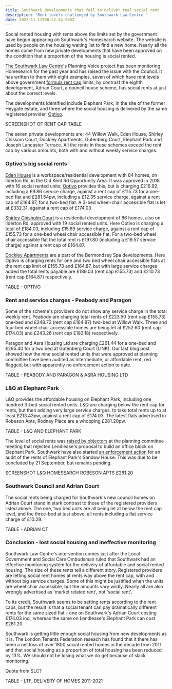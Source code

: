 ```yaml
---
title: Southwark developments that fail to deliver real social rent
description: "Rent levels challenged by Southwark Law Centre "
date: 2022-11-11T08:22:54.980Z
---
```

Social rented housing with rents above the limits set by the government have begun appearing on Southwark's Homesearch website.  The website is used by people on the housing waiting list to find a new home.  Nearly all the homes come from new private developments that have been approved on the condition that a proportion of the housing is social rented.  

[The Southwark Law Centre's](https://www.southwarklawcentre.org.uk/) Planning Voice project has been monitoring Homesearch for the past year and has raised the issue with the Council.  It has written to them with eight examples, seven of which have rent levels above government [formula rent cap](https://www.gov.uk/government/publications/rent-standard/limit-on-annual-rent-increases-2022-23-from-april-2022) limits; by contrast the eighth development, Adrian Court, a council house scheme, has social rents at just about the correct levels.

The developments identified include Elephant Park, in the site of the former Heygate estate, and three where the social housing is delivered by the same registered provider, [Optivo](https://www.optivo.org.uk/).  

SCREENSHOT OF RENT CAP TABLE

The seven private developments are; 44 Willow Walk, Eden House, Shirley Chissom Court, Dockley Apartments, Gutenberg Court, Elephant Park and Joseph Lancaster Terrace.  All the rents in these schemes exceed the rent cap by various amounts, both with and without weekly service charges. 

### Optivo's big social rents

[Eden House](https://planning.southwark.gov.uk/online-applications/applicationDetails.do?keyVal=ZZZV1FKBWR595&activeTab=summary) is a workspace/residential development with 84 homes, on Ilderton Rd, in the Old Kent Rd Opportunity Area.  It was approved in 2018 with 16 social rented units; [Optivo](https://www.optivo.org.uk/) provides this, but is charging £216.92, including a £9.86 service charge, against a rent cap of £115.73 for a one-bed flat and £281.54pw, including a £12.35 service charge, against a rent cap of £164.87, for a two-bed flat.  A 3-bed wheel-chair accessible flat is let at £332.31, against a rent cap of £174.03 

[Shirley Chisholm Court](https://planning.southwark.gov.uk/online-applications/applicationDetails.do?keyVal=ZZZV0SKBWR962&activeTab=summary) is a residential development of 86 homes, also on Ilderton Rd, approved with 19 social rented units.  Here Optivo is charging a total of £184.03, including £15.69 service charge, against a rent cap of £155.73 for a one-bed wheel chair accessible flat.  For a two-bed wheel chair accessible flat the total rent is £197.80 (including a £19.57 service charge) against a rent cap of £164.87.

[Dockley Apartments](https://planning.southwark.gov.uk/online-applications/applicationDetails.do?keyVal=ZZZV0RKBWR806&activeTab=summary) are a part of the Bermondsey Spa developments.  Here Optivo is charging rents for one and two bed wheel chair accessible flats at the rent cap limit of £155.73 and £164.87, but with large service charges added the total rents payable are £189.03 (rent cap £155.73) and £210.73 (rent cap £164.87) respectively.

TABLE - OPTIVO

### Rent and service charges - Peabody and Paragon

Some of the scheme's providers do not show any service charge in the total weekly rent.  Peabody are charging total rents of £223.50 (rent cap £155.73) one-bed and £248.72 (rent cap £164.87) two-bed at Willow Walk. Three and four bed wheel chair accessible homes are being let at £252.60 (rent cap £174.03) and £243.26 (rent cap £183.18) respectively.

Paragon and Asra Housing Ltd are charging £261.44 for a one-bed and £295.40 for a two bed at Gutenberg Court (LINK). Our last blog post showed how the nine social rented units that were approved at planning committee have been audited as intermediate, or affordable rent, red flagged, but with apparently no enforcement action to date.

TABLE - PEABODY AND PARAGON & ASRA HOUSING LTD

### L&Q at Elephant Park

L&Q provides the affordable housing on Elephant Park, including one hundred 3-bed social rented units.  L&Q are charging below the rent cap for rents, but then adding very large service charges, to take total rents up to at least £213.43pw, against a rent cap of £174.03.  The latest flats advertised in Robeson Apts, Rodney Place are a whopping £281.20pw.

TABLE - L&Q AND ELEPHANT PARK

The level of social rents was [raised by objectors](https://southwarknews.co.uk/news/housing/fears-raised-that-100-elephant-park-social-rent-properties-are-charging-tenants-incorrectly/) at the planning committee meeting that rejected Lendlease's proposal to build an office block on Elephant Park.  Southwark have also started [an enforcement action](https://planning.southwark.gov.uk/online-applications/enforcementDetails.do?activeTab=summary&keyVal=RELD9TKB00K01) for an audit of the rents of Elephant Park's Sandow House.  This was due to be concluded by 21 September, but remains pending.

SCREENSHOT L&Q HOMESEARCH ROBESON APTS £281.20

### Southwark Council and Adrian Court

The social rents being charged for Southwark's new council homes on Adrian Court stand in stark contrast to those of the registered providers listed above.  The one, two bed units are all being let at below the rent cap level, and the three-bed at just above, all rents including a flat service charge of £10.29.

TABLE - ADRIAN CT

### Conclusion - lost social housing and ineffective monitoring

Southwark Law Centre's intervention comes just after the Local Government and Social Care Ombudsman ruled that Southwark had an effective monitoring system for the delivery of affordable and social rented housing.  The size of these rents tell a different story.  Registered providers are letting social rent homes at rents way above the rent cap, with and without big service charges.  Some of this might be justified when the units are wheel chair accessible, but the amounts vary wildly.  Nearly all are also wrongly advertised as 'market related rent', not 'social rent'.  

To its credit, Southwark seems to be setting rents according to the rent caps, but the result is that a social tenant can pay dramatically different rents for the same sized flat - one on Southwark's Adrian Court costing £174.03 incl, whereas the same on Lendlease's Elephant Park can cost £281.20. 

Southwark is getting little enough social housing from new developments as it is.  The London Tenants Federation reseach has found that it there has been a net loss of over 1800 social rented homes in the decade from 2011 and that social housing as a proportion of total housing has been reduced by 13%.  We should not be losing what we do get because of slack monitoring.

Quote from SLC?

TABLE - LTF, DELIVERY OF HOMES 2011-2021
